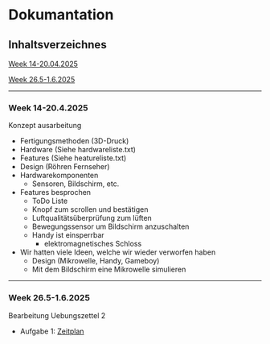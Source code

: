 # Dokumantation

## Inhaltsverzeichnes

[Week 14-20.04.2025](#Week1)

[Week 26.5-1.6.2025](#Week2)












---

<a name="Week1"></a>
### Week 14-20.4.2025

Konzept ausarbeitung
- Fertigungsmethoden (3D-Druck)
- Hardware (Siehe hardwareliste.txt)
- Features (Siehe heatureliste.txt)
- Design (Röhren Fernseher)
- Hardwarekomponenten
  - Sensoren, Bildschirm, etc.
- Features besprochen
  - ToDo Liste
  - Knopf zum scrollen und bestätigen
  - Luftqualitätsüberprüfung zum lüften
  - Bewegungssensor um Bildschirm anzuschalten
  - Handy ist einsperrbar
    - elektromagnetisches Schloss
- Wir hatten viele Ideen, welche wir wieder verworfen haben
  - Design (Mikrowelle, Handy, Gameboy)
  - Mit dem Bildschirm eine Mikrowelle simulieren

---
<a name="Week2"></a>
### Week 26.5-1.6.2025

Bearbeitung Uebungszettel 2
- Aufgabe 1: [Zeitplan](Zeitplan.md)


